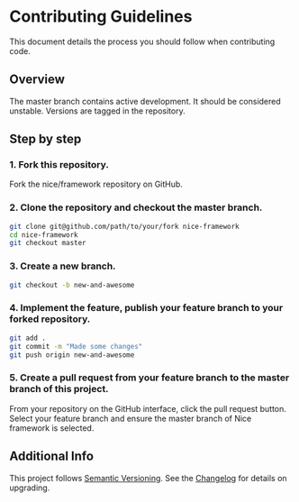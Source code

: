Contributing Guidelines
=======================

This document details the process you should follow when contributing code.

Overview
--------

The master branch contains active development. It should be considered unstable. Versions are tagged in the repository.


Step by step
------------

### 1. Fork this repository.

Fork the nice/framework repository on GitHub.

### 2. Clone the repository and checkout the master branch.

``` bash
git clone git@github.com/path/to/your/fork nice-framework
cd nice-framework
git checkout master
```

### 3. Create a new branch.

``` bash
git checkout -b new-and-awesome
```

### 4. Implement the feature, publish your feature branch to your forked repository.

``` bash
git add .
git commit -m "Made some changes"
git push origin new-and-awesome
```

### 5. Create a pull request from your feature branch to the master branch of this project.

From your repository on the GitHub interface, click the pull request button. Select your feature branch and ensure
the master branch of Nice framework is selected.



Additional Info
---------------

This project follows [Semantic Versioning](http://semver.org). See the [Changelog](CHANGELOG.md) for details on upgrading.
